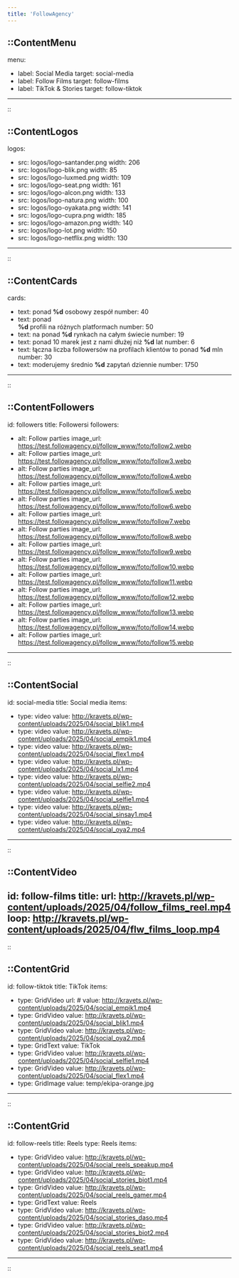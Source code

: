 ```yaml
---
title: 'FollowAgency'
---
```


::ContentMenu
---
menu:
- label: Social Media
  target: social-media
- label: Follow Films
  target: follow-films
- label: TikTok & Stories
  target: follow-tiktok
---
<!--
Uwaga:
Pole target powinno zawierać ID pola, do którego ma przekierowywać.
Lub pełny adres URL. Zaczynający się od http/https.
-->
::

::ContentLogos
---
logos:
- src: logos/logo-santander.png
  width: 206
- src: logos/logo-blik.png
  width: 85
- src: logos/logo-luxmed.png
  width: 109
- src: logos/logo-seat.png
  width: 161
- src: logos/logo-alcon.png
  width: 133
- src: logos/logo-natura.png
  width: 100
- src: logos/logo-oyakata.png
  width: 141
- src: logos/logo-cupra.png
  width: 185
- src: logos/logo-amazon.png
  width: 140
- src: logos/logo-lot.png
  width: 150
- src: logos/logo-netflix.png
  width: 130

---
<!--
Uwaga:
Każdy logotyp musi mieć podaną szerokość w pixelach.
Oraz ściężkę - relatywną do folderu public lub absolutną.
-->
::

::ContentCards
---
cards:
- text: ponad <strong>%d</strong> osobowy zespół
  number: 40
- text: ponad <br><strong>%d</strong> profili na różnych platformach
  number: 50
- text: na ponad <strong>%d</strong> rynkach na całym świecie
  number: 19
- text: ponad 10 marek jest z nami dłużej niż <span><strong>%d</strong> lat</span>
  number: 6
- text: łączna liczba followersów na profilach klientów to ponad <span><strong>%d</strong> mln</span>
  number: 30
- text: moderujemy średnio <strong>%d</strong> zapytań dziennie
  number: 1750
---
<!--
Uwaga:
Pole tekst zawiera znak `%d`, który zawiera podaną liczbę. Każda lliczba powinna znaleźć się w obrębie tagu <strong></strong> lub <span><strong>liczba</strong> tekst</span>, jeśli luczba i tekst mają znajdować się w jednej linii
-->
::

::ContentFollowers
---
id: followers
title: Followersi
followers:
- alt: Follow parties
  image_url: https://test.followagency.pl/follow_www/foto/follow2.webp
- alt: Follow parties
  image_url: https://test.followagency.pl/follow_www/foto/follow3.webp
- alt: Follow parties
  image_url: https://test.followagency.pl/follow_www/foto/follow4.webp
- alt: Follow parties
  image_url: https://test.followagency.pl/follow_www/foto/follow5.webp
- alt: Follow parties
  image_url: https://test.followagency.pl/follow_www/foto/follow6.webp
- alt: Follow parties
  image_url: https://test.followagency.pl/follow_www/foto/follow7.webp
- alt: Follow parties
  image_url: https://test.followagency.pl/follow_www/foto/follow8.webp
- alt: Follow parties
  image_url: https://test.followagency.pl/follow_www/foto/follow9.webp
- alt: Follow parties
  image_url: https://test.followagency.pl/follow_www/foto/follow10.webp
- alt: Follow parties
  image_url: https://test.followagency.pl/follow_www/foto/follow11.webp
- alt: Follow parties
  image_url: https://test.followagency.pl/follow_www/foto/follow12.webp
- alt: Follow parties
  image_url: https://test.followagency.pl/follow_www/foto/follow13.webp
- alt: Follow parties
  image_url: https://test.followagency.pl/follow_www/foto/follow14.webp
- alt: Follow parties
  image_url: https://test.followagency.pl/follow_www/foto/follow15.webp
---
<!--
Uwaga:
Każdy element zawiera adres URL do obrazka (może być relatywny do folderu public lub absolutny) oraz "alt", czyli alternatywny tekst obrazka.
-->
::

::ContentSocial
---
id: social-media
title: Social media
items:
- type: video
  value: http://kravets.pl/wp-content/uploads/2025/04/social_blik1.mp4
- type: video
  value: http://kravets.pl/wp-content/uploads/2025/04/social_empik1.mp4
- type: video
  value: http://kravets.pl/wp-content/uploads/2025/04/social_flex1.mp4
- type: video
  value: http://kravets.pl/wp-content/uploads/2025/04/social_lx1.mp4
- type: video
  value: http://kravets.pl/wp-content/uploads/2025/04/social_selfie2.mp4
- type: video
  value: http://kravets.pl/wp-content/uploads/2025/04/social_selfie1.mp4
- type: video
  value: http://kravets.pl/wp-content/uploads/2025/04/social_sinsay1.mp4
- type: video
  value: http://kravets.pl/wp-content/uploads/2025/04/social_oya2.mp4
---
::

::ContentVideo
---
id: follow-films
title: 
url: http://kravets.pl/wp-content/uploads/2025/04/follow_films_reel.mp4
loop: http://kravets.pl/wp-content/uploads/2025/04/flw_films_loop.mp4
---
::

::ContentGrid
---
id: follow-tiktok
title: TikTok
items:
- type: GridVideo
  url: #
  value: http://kravets.pl/wp-content/uploads/2025/04/social_empik1.mp4
- type: GridVideo
  value: http://kravets.pl/wp-content/uploads/2025/04/social_blik1.mp4
- type: GridVideo
  value: http://kravets.pl/wp-content/uploads/2025/04/social_oya2.mp4
- type: GridText
  value: TikTok
- type: GridVideo
  value: http://kravets.pl/wp-content/uploads/2025/04/social_selfie1.mp4
- type: GridVideo
  value: http://kravets.pl/wp-content/uploads/2025/04/social_flex1.mp4
- type: GridImage
  value: temp/ekipa-orange.jpg
---
::

::ContentGrid
---
id: follow-reels
title: Reels
type: Reels
items:
- type: GridVideo
  value: http://kravets.pl/wp-content/uploads/2025/04/social_reels_speakup.mp4
- type: GridVideo
  value: http://kravets.pl/wp-content/uploads/2025/04/social_stories_biot1.mp4
- type: GridVideo
  value: http://kravets.pl/wp-content/uploads/2025/04/social_reels_gamer.mp4
- type: GridText
  value: Reels
- type: GridVideo
  value: http://kravets.pl/wp-content/uploads/2025/04/social_stories_daso.mp4
- type: GridVideo
  value: http://kravets.pl/wp-content/uploads/2025/04/social_stories_biot2.mp4
- type: GridVideo
  value: http://kravets.pl/wp-content/uploads/2025/04/social_reels_seat1.mp4  
---
::
